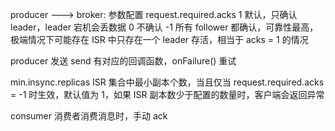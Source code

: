 producer ---> broker:
参数配置 request.required.acks
1 默认，只确认 leader，leader 宕机会丢数据
0 不确认
-1 所有 follower 都确认，可靠性最高，极端情况下可能存在 ISR 中只存在一个 leader 存活，相当于 acks = 1 的情况

producer 发送 send 有对应的回调函数，onFailure() 重试

min.insync.replicas ISR 集合中最小副本个数，当且仅当 request.required.acks = -1 时生效，默认值为 1，如果 ISR 副本数少于配置的数量时，客户端会返回异常


consumer 消费者消费消息时，手动 ack
